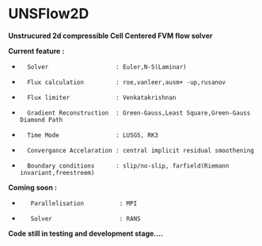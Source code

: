 # UNSFlow2D
**Unstrucured 2d compressible Cell Centered FVM flow solver**

**Current feature :**
*       Solver                   : Euler,N-S(Laminar) 
*       Flux calculation         : roe,vanleer,ausm+ -up,rusanov
*       Flux limiter             : Venkatakrishnan 
*       Gradient Reconstruction  : Green-Gauss,Least Square,Green-Gauss Diamond Path
*       Time Mode                : LUSGS, RK3
*       Convergance Accelaration : central implicit residual smoothening
*       Boundary conditions      : slip/no-slip, farfield(Riemann invariant,freestreem) 
	
**Coming soon    :**

*        Parallelisation          : MPI
*        Solver                   : RANS



**Code still in testing and development stage....**

